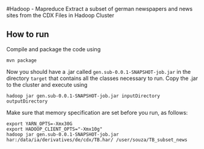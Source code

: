 #Hadoop - Mapreduce
Extract a subset of german newspapers and news sites from the CDX Files in Hadoop Cluster 

## How to run

Compile and package the code using

    mvn package

Now you should have a .jar called `gen.sub-0.0.1-SNAPSHOT-job.jar`
in the directory `target` that contains all the classes necessary to run. Copy
the .jar to the cluster and execute using 

    hadoop jar gen.sub-0.0.1-SNAPSHOT-job.jar inputDirectory outputDirectory

Make sure that memory specification are set before you run,
as follows:

    export YARN_OPTS=-Xmx30G
    export HADOOP_CLIENT_OPTS="-Xmx10g"
    hadoop jar gen.sub-0.0.1-SNAPSHOT-job.jar har:/data/ia/derivatives/de/cdx/TB.har/ /user/souza/TB_subset_news
  

